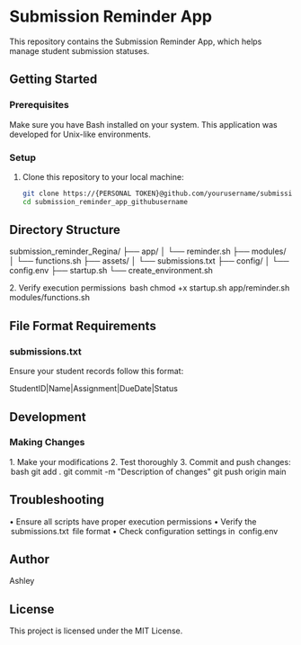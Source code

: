 # Submission Reminder App

This repository contains the Submission Reminder App, which helps manage student submission statuses.

## Getting Started

### Prerequisites

Make sure you have Bash installed on your system. This application was developed for Unix-like environments.

### Setup

1. Clone this repository to your local machine:
   ```bash
   git clone https://{PERSONAL TOKEN}@github.com/yourusername/submission_reminder_app_githubusername.git
   cd submission_reminder_app_githubusername

## Directory Structure

submission_reminder_Regina/
├── app/
│   └── reminder.sh
├── modules/
│   └── functions.sh
├── assets/
│   └── submissions.txt
├── config/
│   └── config.env
├── startup.sh
└── create_environment.sh

2.⁠ ⁠Verify execution permissions
   ⁠ bash
   chmod +x startup.sh app/reminder.sh modules/functions.sh
    ⁠

## File Format Requirements

### submissions.txt
Ensure your student records follow this format:

StudentID|Name|Assignment|DueDate|Status

## Development

### Making Changes
1.⁠ ⁠Make your modifications
2.⁠ ⁠Test thoroughly
3.⁠ ⁠Commit and push changes:
   ⁠ bash
   git add .
   git commit -m "Description of changes"
   git push origin main
    ⁠

## Troubleshooting
•⁠  ⁠Ensure all scripts have proper execution permissions
•⁠  ⁠Verify the ⁠ submissions.txt ⁠ file format
•⁠  ⁠Check configuration settings in ⁠ config.env ⁠

## Author
Ashley

## License
This project is licensed under the MIT License.

